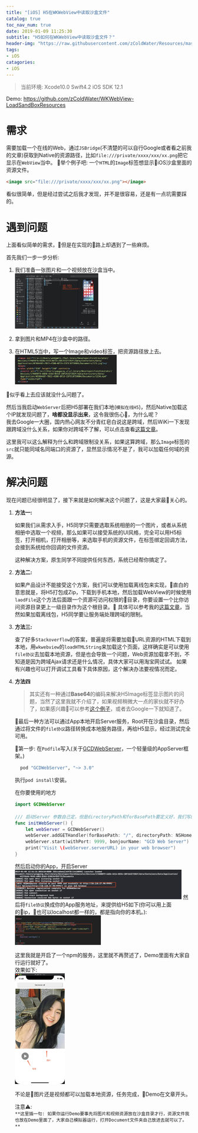 ```yaml
---
title: "[iOS] H5在WKWebView中读取沙盒文件"
catalog: true
toc_nav_num: true
date: 2019-01-09 11:25:30
subtitle: "H5如何在WKWebView中读取沙盒文件？"
header-img: "https://raw.githubusercontent.com/zColdWater/Resources/master/Images/code-min.png"
tags:
- iOS
catagories:
- iOS
---
```


> 当前环境: Xcode10.0 Swift4.2 iOS SDK 12.1

Demo: https://github.com/zColdWater/WKWebView-LoadSandBoxResources 

需求
=======
需要加载一个在线的Web，通过`JSBridge`(不清楚的可以自行Google或者看之前我的文章)获取到Native的资源路径，比如`file:///private/xxxx/xxx/xx.png`把它显示在`WebView`当中。

举个例子吧: 
一个`HTML`的`Image`标签想显示iOS沙盒里面的资源文件。
```HTML
<image src="file:///private/xxxx/xxx/xx.png"></image>
```

看似很简单，但是经过尝试之后我才发现，并不是很容易，还是有一点坑需要踩的。


遇到问题
=======
上面看似简单的需求，但是在实现的路上却遇到了一些麻烦。 

首先我们一步一步分析:

1. 我们准备一张图片和一个视频放在沙盒当中。 
    <img src="https://raw.githubusercontent.com/zColdWater/Resources/master/Images/wkwebviewloadresources1.png" height="150" /> 
2. 拿到图片和MP4在沙盒中的路径。

3. 在HTML5当中，写一个Image和video标签，把资源路径放上去。
     <img src="https://raw.githubusercontent.com/zColdWater/Resources/master/Images/wkwebviewloadresources2.png" height="80" /> 

似乎看上去应该就没什么问题了。 

然后当我启动`WebServer`后把H5部署在我们本地(`模拟在线H5`)，然后Native加载这个IP就发现问题了，**啥都没显示出来**，这令我很伤心，为什么呢？  
我去Google一大圈，国内热心网友不分青红皂白说这是跨域，然后WiKi一下发现跟跨域没什么关系，如果你对跨域不了解，可以点击查看[这篇文章](https://zcoldwater.github.io/blog/article/commonsense/cors1/)。 

这里我可以这么解释为什么和跨域限制没关系，如果这算跨域，那么`Image`标签的`src`就只能同域名同端口的资源了，显然显示情况不是了，我可以加载任何域的资源。 


解决问题
=======

现在问题已经很明显了，接下来就是如何解决这个问题了，这是大家最关心的。 

1. **方法一:**
    
    如果我们从需求入手，H5同学只需要选取系统相册的一个图片，或者从系统相册中选取一个视频，那么如果可以接受系统的UI风格，完全可以用H5标签，打开相机，打开相册等，来选取手机的资源文件，在标签绑定回调方法，会接到系统给你回调的文件资源。
    
    这种解决方案，原生同学不同提供任何东西，系统已经帮你搞定了。

2. **方法二:**

    如果产品设计不能接受这个方案，我们可以使用加载离线包来实现，直白的意思就是，将H5打包成Zip，下载到手机本地，然后加载WebView的时候使用`laodFile`这个方法后面跟一个资源可访问权限的目录，你要设置一个比你访问资源目录更上一级目录作为这个根目录。 具体可以参考我的[这篇文章](https://zcoldwater.github.io/blog/article/ios/h5offline/)，当然如果加载离线包，H5同学要让服务端处理跨域的限制。

3. **方法三:**

    查了好多`Stackoverflow`的答案，普遍是将需要加载URL资源的HTML下载到本地，用`wkwebview`的`loadHTMLString`来加载这个页面，这样确实是可以使用`file协议`去加载本地资源，但是也会导致一个问题，Web资源加载拿不到，不知道是因为跨域Ajax请求还是什么情况，具体大家可以用淘宝网试试。 如果有兴趣也可以打开调试工具看下具体原因，这个解决办法要视情况而定。

4. **方法四**

    > 其实还有一种通过**Base64**的编码来解决H5Image标签显示图片的问题，当然了这里我就不介绍了，如果视频稍微大一点的家伙就不好办了，如果感兴趣可以参考[这个例子](https://github.com/DianQK/HybridDemo)，或者去Google一下就知道了。

    最后一种方法可以通过App本地开启Server服务，Root开在沙盒目录，然后通过将文件的`file协议`路径转换成本地服务路径，再给H5显示，经过测试完全可用。 

    第一步: 在`Podfile`写入(关于[GCDWebServer](https://github.com/swisspol/GCDWebServer)，一个轻量级的AppServer框架。)
    ```ruby
      pod "GCDWebServer", "~> 3.0"
    ```
    执行`pod install`安装。

    在你要使用的地方 
    ```swift
    import GCDWebServer

    /// 启动Server 参数自己定，但是directoryPath和forBasePath要定义好，我们写的是沙盒路径。
    func initWebServer() {
        let webServer = GCDWebServer()
        webServer.addGETHandler(forBasePath: "/", directoryPath: NSHomeDirectory(), indexFilename: nil, cacheAge: 3600, allowRangeRequests: true)
        webServer.start(withPort: 9999, bonjourName: "GCD Web Server")
        print("Visit \(webServer.serverURL) in your web browser")
    }
    ```
    然后启动你的App，开启Server
    <img src="https://raw.githubusercontent.com/zColdWater/Resources/master/Images/wkwebviewloadresources4.png" height="80" /> 
    然后将`file协议`换成你的App服务地址，来提供给H5如下(你可以用上面的ip，也可以localhost都一样的，都是指向你的本机。):
    <img src="https://raw.githubusercontent.com/zColdWater/Resources/master/Images/wkwebviewloadresources3.png" height="80" /> 

    这里我就是开启了一个npm的服务，这里就不再赘述了，Demo里面有大家自行运行就好了。  
    效果如下:    
    <img src="https://raw.githubusercontent.com/zColdWater/Resources/master/Images/wkwebviewloadresources5.jpeg" height="300" /> 

    不论是图片还是视频都可以加载本地资源，任务完成，Demo在文章开头。

    注意️️⚠️:  
    `**这里插一句: 如果你运行Demo要事先将图片和视频资源放在沙盒目录才行，资源文件我也放在Demo里面了，大家自己模拟器运行，打开Document文件夹自己放进去就可以了。**`


